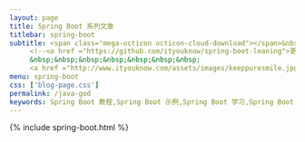 ```yaml
---
layout: page
title: Spring Boot 系列文章
titlebar: spring-boot
subtitle: <span class="mega-octicon octicon-cloud-download"></span>&nbsp;&nbsp;微服务相关
     <!--<a href ="https://github.com/ityouknow/spring-boot-leaning">更多 Spring Boot 2.0 精选课程 ， <font color="#EB9439">点我</font>查看！</a><br/>
     &nbsp;&nbsp;&nbsp;&nbsp;&nbsp;&nbsp;&nbsp;
     <a href ="http://www.ityouknow.com/assets/images/keeppuresmile.jpg">关注公众号：<font color="#00FF00">纯洁的微笑</font>，回复"springboot" 进群交流。</a>-->
menu: spring-boot
css: ['blog-page.css']
permalink: /java-god
keywords: Spring Boot 教程,Spring Boot 示例,Spring Boot 学习,Spring Boot 资源,Spring Boot 2.0
---
```


{% include spring-boot.html %}